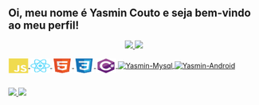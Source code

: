 ## Oi, meu nome é Yasmin Couto e seja bem-vindo ao meu perfil!
<div align="center">
  <a href="https://github.com/yasminmatos">
  <img height="180em" src="https://github-readme-stats.vercel.app/api?username=yasminmatos&show_icons=true&theme=swift&include_all_commits=true&count_private=true"/>
  <img height="180em" src="https://github-readme-stats.vercel.app/api/top-langs/?username=yasminmatos&layout=compact&langs_count=7&theme=swift"/>
</div>
<div style="display: inline_block"><br>
  <img align="center" alt="Yasmin-Js" height="30" width="40" src="https://raw.githubusercontent.com/devicons/devicon/master/icons/javascript/javascript-plain.svg"/>
  <img align="center" alt="Yasmin-React" height="30" width="40" src="https://raw.githubusercontent.com/devicons/devicon/master/icons/react/react-original.svg"/>
  <img align="center" alt="Yasmin-HTML" height="30" width="40" src="https://raw.githubusercontent.com/devicons/devicon/master/icons/html5/html5-original.svg"/>
  <img align="center" alt="Yasmin-CSS" height="30" width="40" src="https://raw.githubusercontent.com/devicons/devicon/master/icons/css3/css3-original.svg"/>
  <img align="center" alt="Yasmin-Csharp" height="30" width="40" src="https://raw.githubusercontent.com/devicons/devicon/master/icons/csharp/csharp-original.svg"/>
  <img align="center" alt="Yasmin-Mysql" height="30" width="40" src="https://cdn.jsdelivr.net/gh/devicons/devicon/icons/mysql/mysql-original.svg"/>
  <img align="center" alt="Yasmin-Android" height="30" width="40" src="https://cdn.jsdelivr.net/gh/devicons/devicon/icons/android/android-original.svg"/>
  
</div>
  
  ##
 
<div> 
  <a href="https://www.linkedin.com/in/yasmin-couto-190686205/" target="_blank"> <img src="https://img.shields.io/badge/LinkedIn-0077B5?style=for-the-badge&logo=linkedin&logoColor=white"/> <a/>
    <a href="mailto:yas.matosc@gmail.com" target="_blank"> <img src="https://img.shields.io/badge/Gmail-D14836?style=for-the-badge&logo=gmail&logoColor=white"/> <a/>
</div>
